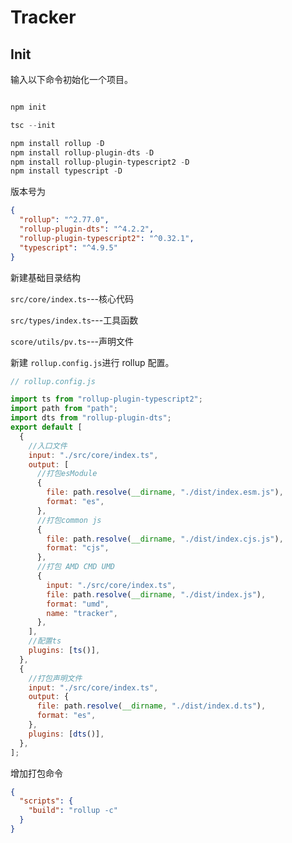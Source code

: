 # Tracker

## Init

输入以下命令初始化一个项目。

```js

npm init

tsc --init

npm install rollup -D
npm install rollup-plugin-dts -D
npm install rollup-plugin-typescript2 -D
npm install typescript -D

```

版本号为

```json
{
  "rollup": "^2.77.0",
  "rollup-plugin-dts": "^4.2.2",
  "rollup-plugin-typescript2": "^0.32.1",
  "typescript": "^4.9.5"
}
```

新建基础目录结构

`src/core/index.ts`---核心代码

`src/types/index.ts`---工具函数

`score/utils/pv.ts`---声明文件

新建 `rollup.config.js`进行 rollup 配置。

```js
// rollup.config.js

import ts from "rollup-plugin-typescript2";
import path from "path";
import dts from "rollup-plugin-dts";
export default [
  {
    //入口文件
    input: "./src/core/index.ts",
    output: [
      //打包esModule
      {
        file: path.resolve(__dirname, "./dist/index.esm.js"),
        format: "es",
      },
      //打包common js
      {
        file: path.resolve(__dirname, "./dist/index.cjs.js"),
        format: "cjs",
      },
      //打包 AMD CMD UMD
      {
        input: "./src/core/index.ts",
        file: path.resolve(__dirname, "./dist/index.js"),
        format: "umd",
        name: "tracker",
      },
    ],
    //配置ts
    plugins: [ts()],
  },
  {
    //打包声明文件
    input: "./src/core/index.ts",
    output: {
      file: path.resolve(__dirname, "./dist/index.d.ts"),
      format: "es",
    },
    plugins: [dts()],
  },
];
```

增加打包命令

```json
{
  "scripts": {
    "build": "rollup -c"
  }
}
```
